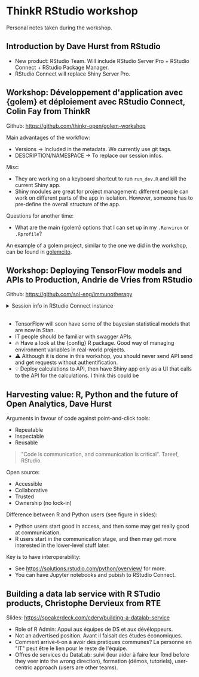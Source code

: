 # ThinkR RStudio workshop

Personal notes taken during the workshop.

## Introduction by Dave Hurst from RStudio


- New product: RStudio Team. Will include RStudio Server Pro  + RStudio Connect + RStudio Package Manager.
- RStudio Connect will replace Shiny Server Pro.

## Workshop: Développement d'application avec {golem} et déploiement avec RStudio Connect, Colin Fay from ThinkR

Github: https://github.com/thinkr-open/golem-workshop

Main advantages of the workflow:

- Versions -> Included in the metadata. We currently use git tags.
- DESCRIPTION/NAMESPACE -> To replace our session infos.

Misc:

- They are working on a keyboard shortcut to run `run_dev.R` and kill the current Shiny app.
- Shiny modules are great for project management: different people can work on different parts of the app in isolation. However, someone has to pre-define the overall structure of the app.

Questions for another time:

- What are the main {golem} options that I can set up in my `.Renviron` or `.Rprofile`? 

An example of a golem project, similar to the one we did in the workshop, can be found in [golemcito](golemcito/).

## Workshop: Deploying TensorFlow models and APIs to Production, Andrie de Vries from RStudio

Github: https://github.com/sol-eng/immunotherapy

<details>
  <summary> Session info in RStudio Connect instance </summary>

  ```r
  ─ Session info ─────────────────────────────────────────────────────────────
   setting  value                       
   version  R version 3.5.1 (2018-07-02)
   os       Ubuntu 18.04.2 LTS          
   system   x86_64, linux-gnu           
   ui       RStudio                     
   language (EN)                        
   collate  C.UTF-8                     
   ctype    C.UTF-8                     
   tz       Etc/UTC                     
   date     2019-06-06                  
  
  ─ Packages ─────────────────────────────────────────────────────────────────
   package     * version      date       lib
   assertthat    0.2.1        2019-03-21 [2]
   backports     1.1.4        2019-04-10 [2]
   base64enc     0.1-3        2015-07-28 [2]
   callr         3.2.0        2019-03-15 [2]
   cli           1.1.0        2019-03-19 [2]
   config        0.3          2018-03-27 [2]
   crayon        1.3.4        2017-09-16 [2]
   curl          3.3          2019-01-10 [2]
   desc          1.2.0        2018-05-01 [2]
   devtools      2.0.2        2019-04-08 [2]
   digest        0.6.19       2019-05-20 [2]
   dplyr         0.8.1        2019-05-14 [2]
   fs            1.3.1        2019-05-06 [2]
   generics      0.0.2        2018-11-29 [2]
   glue          1.3.1        2019-03-12 [2]
   httr        * 1.4.0        2018-12-11 [2]
   jsonlite      1.6          2018-12-07 [2]
   keras         2.2.4.1.9001 2019-06-05 [2]
   lattice       0.20-38      2018-11-04 [2]
   magrittr      1.5          2014-11-22 [2]
   Matrix        1.2-17       2019-03-22 [2]
   memoise       1.1.0        2017-04-21 [2]
   packrat       0.5.0        2018-11-14 [2]
   pillar        1.4.1        2019-05-28 [2]
   pkgbuild      1.0.3        2019-03-20 [2]
   pkgconfig     2.0.2        2018-08-16 [2]
   pkgload       1.0.2        2018-10-29 [2]
   prettyunits   1.0.2        2015-07-13 [2]
   processx      3.3.1        2019-05-08 [2]
   ps            1.3.0        2018-12-21 [2]
   purrr       * 0.3.2        2019-03-15 [2]
   R6            2.4.0        2019-02-14 [2]
   Rcpp          1.0.1        2019-03-17 [2]
   remotes       2.0.4        2019-04-10 [2]
   reticulate    1.12         2019-04-12 [2]
   rlang         0.3.4        2019-04-07 [2]
   rprojroot     1.3-2        2018-01-03 [2]
   rstudioapi    0.10         2019-03-19 [2]
   sessioninfo   1.1.1        2018-11-05 [2]
   tensorflow    1.13.1.9000  2019-06-05 [2]
   testthat      2.1.1        2019-04-23 [2]
   tfruns        1.4.0.9000   2019-06-05 [2]
   tibble        2.1.2        2019-05-29 [2]
   tidyselect    0.2.5        2018-10-11 [2]
   usethis       1.5.0        2019-04-07 [2]
   whisker       0.3-2        2013-04-28 [2]
   withr         2.1.2        2018-03-15 [2]
   yaml          2.2.0        2018-07-25 [2]
   zeallot       0.1.0        2018-01-28 [2]
   source                             
   CRAN (R 3.5.1)                     
   CRAN (R 3.5.1)                     
   CRAN (R 3.5.1)                     
   CRAN (R 3.5.1)                     
   CRAN (R 3.5.1)                     
   CRAN (R 3.5.1)                     
   CRAN (R 3.5.1)                     
   CRAN (R 3.5.1)                     
   CRAN (R 3.5.1)                     
   CRAN (R 3.5.1)                     
   CRAN (R 3.5.1)                     
   CRAN (R 3.5.1)                     
   CRAN (R 3.5.1)                     
   CRAN (R 3.5.1)                     
   CRAN (R 3.5.1)                     
   CRAN (R 3.5.1)                     
   CRAN (R 3.5.1)                     
   Github (rstudio/keras@c4a4a57)     
   CRAN (R 3.5.1)                     
   CRAN (R 3.5.1)                     
   CRAN (R 3.5.1)                     
   CRAN (R 3.5.1)                     
   CRAN (R 3.5.1)                     
   CRAN (R 3.5.1)                     
   CRAN (R 3.5.1)                     
   CRAN (R 3.5.1)                     
   CRAN (R 3.5.1)                     
   CRAN (R 3.5.1)                     
   CRAN (R 3.5.1)                     
   CRAN (R 3.5.1)                     
   CRAN (R 3.5.1)                     
   CRAN (R 3.5.1)                     
   CRAN (R 3.5.1)                     
   CRAN (R 3.5.1)                     
   CRAN (R 3.5.1)                     
   CRAN (R 3.5.1)                     
   CRAN (R 3.5.1)                     
   CRAN (R 3.5.1)                     
   CRAN (R 3.5.1)                     
   Github (rstudio/tensorflow@ffa09e3)
   CRAN (R 3.5.1)                     
   Github (rstudio/tfruns@0c43abb)    
   CRAN (R 3.5.1)                     
   CRAN (R 3.5.1)                     
   CRAN (R 3.5.1)                     
   CRAN (R 3.5.1)                     
   CRAN (R 3.5.1)                     
   CRAN (R 3.5.1)                     
   CRAN (R 3.5.1)                     
  
  [1] /home/rstudio-user/R/x86_64-pc-linux-gnu-library/3.5
  [2] /opt/R/3.5.1/lib/R/library
  ```

</details>

<br/>

- TensorFlow will soon have some of the bayesian statistical models that are now in Stan.
- IT people should be familiar with swagger APIs.
- :fire: Have a look at the {config} R package. Good way of managing environment variables in real-world projects.
- :warning: Although it is done in this workshop, you should never send API send and get requests without authentification.
- :bulb: Deploy calculations to API, then have Shiny app only as a UI that calls to the API for the calculations. I think this could be 

## Harvesting value: R, Python and the future of Open Analytics, Dave Hurst

Arguments in favour of code against point-and-click tools:

- Repeatable
- Inspectable
- Reusable

> "Code is communication, and communication is critical". Tareef, RStudio.

Open source:

- Accessible
- Collaborative
- Trusted
- Ownership (no lock-in)


Difference between R and Python users (see figure in slides):

- Python users start good in access, and then some may get really good at communication.
- R users start in the communication stage, and then may get more interested in the lower-level stuff later.

Key is to have interoperability: 

- See https://solutions.rstudio.com/python/overview/ for more.
- You can have Jupyter notebooks and pubish to RStudio Connect.

## Building a data lab service with R STudio products, Christophe Dervieux from RTE

Slides: https://speakerdeck.com/cderv/building-a-datalab-service

- Role of R Admin: Appui aux équipes de DS et aux dévéloppeurs.
- Not an advertised position. Avant il faisait des études économiques.
- Comment arrive-t-on à avoir des pratiques communes? La personne en "IT" peut être le lien pour le reste de l'équipe.
- Offres de services du DataLab: suivi (leur aider à faire leur Rmd before they veer into the wrong direction), formation (démos, tutoriels), user-centric approach (users are other teams).
